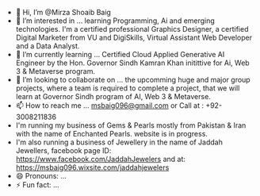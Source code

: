 - 👋 Hi, I’m @Mirza Shoaib Baig
- 👀 I’m interested in ... learning Programming, Ai and emerging technologies. I'm a certified professional Graphics Designer, a certified Digital Marketer from VU and DigiSkills, Virtual Assistant Web Developer and a Data Analyst.
- 🌱 I’m currently learning ... Certified Cloud Applied Generative AI Engineer by the Hon. Governor Sindh Kamran Khan initittive for Ai, Web 3 & Metaverse program.
- 💞️ I’m looking to collaborate on ... the upcomming huge and major group projects, where a team is required to complete a project, that we will learn at Governor Sindh program of AI, Web 3 & Metaverse. 
- 📫 How to reach me ... msbaig096@gmail.com or Call at : +92-3008211836
- I'm running my business of Gems & Pearls mostly from Pakistan & Iran with the name of Enchanted Pearls. website is in progress.
- I'm also running a business of Jewellery in the name of Jaddah Jewellers, facebook page ID: https://www.facebook.com/JaddahJewelers and at: https://msbaig096.wixsite.com/jaddahjewelers 
- 😄 Pronouns: ...
- ⚡ Fun fact: ...

<!---
Mirza096/Mirza096 is a ✨ special ✨ repository because its `README.md` (this file) appears on your GitHub profile.
You can click the Preview link to take a look at your changes.
--->

